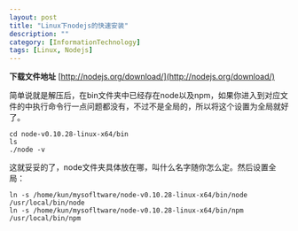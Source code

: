 ```yaml
---
layout: post
title: "Linux下nodejs的快速安装"
description: ""
category: [InformationTechnology]
tags: [Linux, Nodejs]
---
```


**下载文件地址** [http://nodejs.org/download/](http://nodejs.org/download/)

简单说就是解压后，在bin文件夹中已经存在node以及npm，如果你进入到对应文件的中执行命令行一点问题都没有，不过不是全局的，所以将这个设置为全局就好了。

    cd node-v0.10.28-linux-x64/bin
    ls
    ./node -v

这就妥妥的了，node文件夹具体放在哪，叫什么名字随你怎么定。然后设置全局：

    ln -s /home/kun/mysofltware/node-v0.10.28-linux-x64/bin/node /usr/local/bin/node
    ln -s /home/kun/mysofltware/node-v0.10.28-linux-x64/bin/npm /usr/local/bin/npm
